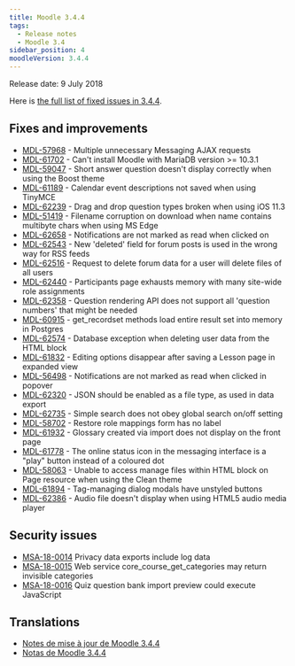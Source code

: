 ```yaml
---
title: Moodle 3.4.4
tags:
  - Release notes
  - Moodle 3.4
sidebar_position: 4
moodleVersion: 3.4.4
---
```

Release date: 9 July 2018

Here is [the full list of fixed issues in 3.4.4](https://tracker.moodle.org/secure/IssueNavigator!executeAdvanced.jspa?jqlQuery=project+%3D+mdl+AND+resolution+%3D+fixed+AND+fixVersion+in+%28%223.4.4%22%29+ORDER+BY+priority+DESC&runQuery=true&clear=true).

## Fixes and improvements

- [MDL-57968](https://tracker.moodle.org/browse/MDL-57968) - Multiple unnecessary Messaging AJAX requests
- [MDL-61702](https://tracker.moodle.org/browse/MDL-61702) - Can't install Moodle with MariaDB version >= 10.3.1
- [MDL-59047](https://tracker.moodle.org/browse/MDL-59047) - Short answer question doesn't display correctly when using the Boost theme
- [MDL-61189](https://tracker.moodle.org/browse/MDL-61189) - Calendar event descriptions not saved when using TinyMCE
- [MDL-62239](https://tracker.moodle.org/browse/MDL-62239) - Drag and drop question types broken when using iOS 11.3
- [MDL-51419](https://tracker.moodle.org/browse/MDL-51419) - Filename corruption on download when name contains multibyte chars when using MS Edge
- [MDL-62658](https://tracker.moodle.org/browse/MDL-62658) - Notifications are not marked as read when clicked on
- [MDL-62543](https://tracker.moodle.org/browse/MDL-62543) - New 'deleted' field for forum posts is used in the wrong way for RSS feeds
- [MDL-62516](https://tracker.moodle.org/browse/MDL-62516) - Request to delete forum data for a user will delete files of all users
- [MDL-62440](https://tracker.moodle.org/browse/MDL-62440) - Participants page exhausts memory with many site-wide role assignments
- [MDL-62358](https://tracker.moodle.org/browse/MDL-62358) - Question rendering API does not support all 'question numbers' that might be needed
- [MDL-60915](https://tracker.moodle.org/browse/MDL-60915) - get_recordset methods load entire result set into memory in Postgres
- [MDL-62574](https://tracker.moodle.org/browse/MDL-62574) - Database exception when deleting user data from the HTML block
- [MDL-61832](https://tracker.moodle.org/browse/MDL-61832) - Editing options disappear after saving a Lesson page in expanded view
- [MDL-56498](https://tracker.moodle.org/browse/MDL-56498) - Notifications are not marked as read when clicked in popover
- [MDL-62320](https://tracker.moodle.org/browse/MDL-62320) - JSON should be enabled as a file type, as used in data export
- [MDL-62735](https://tracker.moodle.org/browse/MDL-62735) - Simple search does not obey global search on/off setting
- [MDL-58702](https://tracker.moodle.org/browse/MDL-58702) - Restore role mappings form has no label
- [MDL-61932](https://tracker.moodle.org/browse/MDL-61932) - Glossary created via import does not display on the front page
- [MDL-61778](https://tracker.moodle.org/browse/MDL-61778) - The online status icon in the messaging interface is a "play" button instead of a coloured dot
- [MDL-58063](https://tracker.moodle.org/browse/MDL-58063) - Unable to access manage files within HTML block on Page resource when using the Clean theme
- [MDL-61894](https://tracker.moodle.org/browse/MDL-61894) - Tag-managing dialog modals have unstyled buttons
- [MDL-62386](https://tracker.moodle.org/browse/MDL-62386) - Audio file doesn't display when using HTML5 audio media player

## Security issues

- [MSA-18-0014](https://moodle.org/mod/forum/discuss.php?d=373369) Privacy data exports include log data
- [MSA-18-0015](https://moodle.org/mod/forum/discuss.php?d=373370) Web service core_course_get_categories may return invisible categories
- [MSA-18-0016](https://moodle.org/mod/forum/discuss.php?d=373371) Quiz question bank import preview could execute JavaScript

## Translations

- [Notes de mise à jour de Moodle 3.4.4](https://docs.moodle.org/fr/Notes_de_mise_à_jour_de_Moodle_3.4.4)
- [Notas de Moodle 3.4.4](https://docs.moodle.org/es/Notas_de_Moodle_3.4.4)
